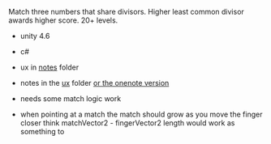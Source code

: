 Match three numbers that share divisors. Higher least common divisor awards higher score. 20+ levels.
* unity 4.6
* c#
* ux in [notes](notes) folder
* notes in the [ux](ux) folder [or the onenote version](https://onedrive.live.com/redir?page=view&resid=2CC398494F6817C1!12510&authkey=!ANv6bLCRBNllzAw)

* needs some match logic work
* when pointing at a match the match should grow as you move the finger closer
  think matchVector2 - fingerVector2 length would work as something to


